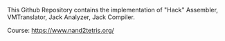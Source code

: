 This Github Repository contains the implementation of "Hack" Assembler, VMTranslator, Jack Analyzer, Jack Compiler.

Course: https://www.nand2tetris.org/